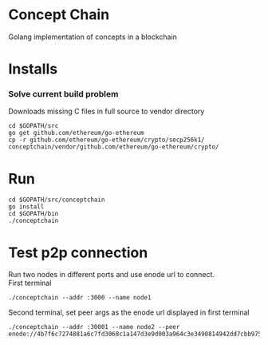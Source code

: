 # Concept Chain

Golang implementation of concepts in a blockchain

# Installs
### Solve current build problem
Downloads missing C files in full source to vendor directory  
```
cd $GOPATH/src
go get github.com/ethereum/go-ethereum
cp -r github.com/ethereum/go-ethereum/crypto/secp256k1/ conceptchain/vendor/github.com/ethereum/go-ethereum/crypto/
```

# Run
```
cd $GOPATH/src/conceptchain
go install
cd $GOPATH/bin
./conceptchain
```

# Test p2p connection
Run two nodes in different ports and use enode url to connect.  
First terminal
```
./conceptchain --addr :3000 --name node1
```
Second terminal, set peer args as the enode url displayed in first terminal
```
./conceptchain --addr :30001 --name node2 --peer enode://4b7f6c7274881a6c7fd3068c1a147d3e9d003a964c3e3490814942dd7cbb975e0424db335881962239dd8170a9cc5b09a9f4c81babd57ac10df0d6465a58dd67@[::]:3000
```
